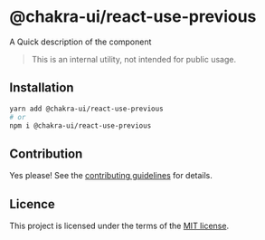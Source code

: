 # @chakra-ui/react-use-previous

A Quick description of the component

> This is an internal utility, not intended for public usage.

## Installation

```sh
yarn add @chakra-ui/react-use-previous
# or
npm i @chakra-ui/react-use-previous
```

## Contribution

Yes please! See the
[contributing guidelines](https://github.com/incmix-ui/incmix-ui/blob/master/CONTRIBUTING.md)
for details.

## Licence

This project is licensed under the terms of the
[MIT license](https://github.com/incmix-ui/incmix-ui/blob/master/LICENSE).
